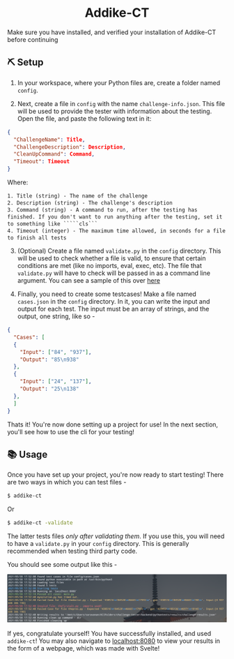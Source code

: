 <div align="center">
  <h1> Addike-CT </h1>
</div>

Make sure you have installed, and verified your installation of Addike-CT before continuing

## ⛏️ Setup 

1. In your workspace, where your Python files are, create a folder named `config`.

2. Next, create a file in `config` with the name `challenge-info.json`. This file will be used to provide the tester with information about the testing. Open the file, and paste the following text in it:
```json
{
  "ChallengeName": Title,
  "ChallengeDescription": Description,
  "CleanUpCommand": Command,
  "Timeout": Timeout
}
```
Where:
```
1. Title (string) - The name of the challenge
2. Description (string) - The challenge's description
3. Command (string) - A command to run, after the testing has finished. If you don't want to run anything after the testing, set it to something like `````cls```
4. Timeout (integer) - The maximum time allowed, in seconds for a file to finish all tests
```

3. (Optional) Create a file named `validate.py` in the `config` directory. This will be used to check whether a file is valid, to ensure that certain conditions are met (like no imports, eval, exec, etc). The file that `validate.py` will have to check will be passed in as a command line argument. You can see a sample of this over [here](../src/pythontests/config/validate.py)

4. Finally, you need to create some testcases! Make a file named `cases.json` in the `config` directory. In it, you can write the input and output for each test. The input must be an array of strings, and the output, one string, like so -

```json
{
  "Cases": [
  {
    "Input": ["84", "937"],
    "Output": "85\n938"
  },
  {
    "Input": ["24", "137"],
    "Output": "25\n138"
  },
  ]
}
```

Thats it! You're now done setting up a project for use! In the next section, you'll see how to use the cli for your testing!

## 📚 Usage 

Once you have set up your project, you're now ready to start testing! There are two ways in which you can test files -
```sh
$ addike-ct
```
Or
```sh
$ addike-ct -validate
```
The latter tests files _only after validating them_. If you use this, you will need to have a `validate.py` in your `config` directory. This is generally recommended when testing third party code.

You should see some output like this - 
<p align="center">
  <img src="/Pictures/output.png" />
</p>

If yes, congratulate yourself! You have successfully installed, and used `addike-ct`! You may also navigate to [localhost:8080](http://localhost:8080) to view your results in the form of a webpage, which was made with Svelte!

